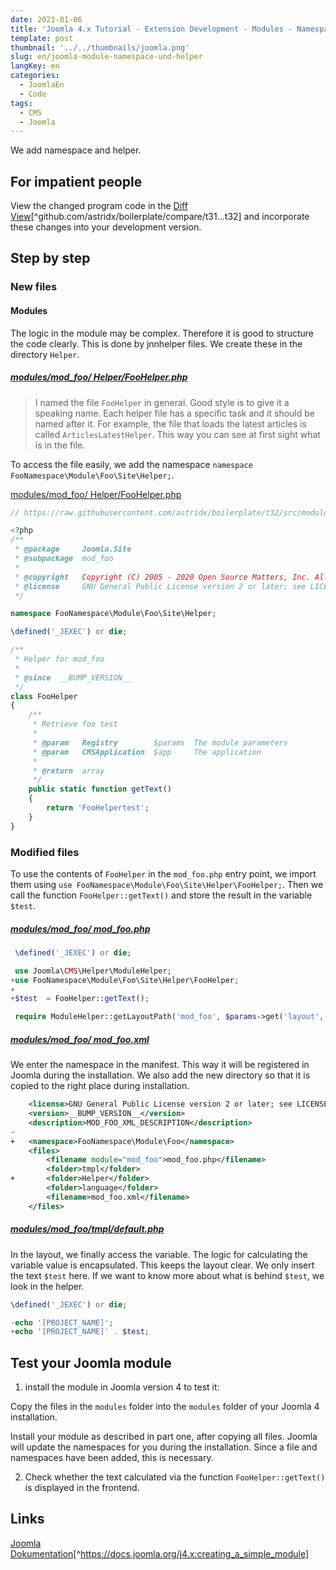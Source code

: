 ```yaml
---
date: 2021-01-06
title: 'Joomla 4.x Tutorial - Extension Development - Modules - Namespace and Helper'
template: post
thumbnail: '../../thumbnails/joomla.png'
slug: en/joomla-module-namespace-und-helper
langKey: en
categories:
  - JoomlaEn
  - Code
tags:
  - CMS
  - Joomla
---
```


We add namespace and helper.<!-- \index{module!helper} --><!-- \index{module!namespace} -->

## For impatient people

View the changed program code in the [Diff View](https://github.com/astridx/boilerplate/compare/t31...t32)[^github.com/astridx/boilerplate/compare/t31...t32] and incorporate these changes into your development version.

## Step by step

### New files

#### Modules

The logic in the module may be complex. Therefore it is good to structure the code clearly. This is done by jnnhelper files. We create these in the directory `Helper`.

<!-- prettier-ignore -->
##### [modules/mod\_foo/ Helper/FooHelper.php](https://github.com/astridx/boilerplate/blob/13117ebddfc12db184cd96f3f4db1c794bfa735b/src/modules/mod_foo/Helper/FooHelper.php)

> I named the file `FooHelper` in general. Good style is to give it a speaking name. Each helper file has a specific task and it should be named after it. For example, the file that loads the latest articles is called `ArticlesLatestHelper`. This way you can see at first sight what is in the file.

To access the file easily, we add the namespace `namespace FooNamespace\Module\Foo\Site\Helper;`.

[modules/mod_foo/ Helper/FooHelper.php](https://raw.githubusercontent.com/astridx/boilerplate/t32/src/modules/mod_foo/src/Helper/FooHelper.php)

```php
// https://raw.githubusercontent.com/astridx/boilerplate/t32/src/modules/mod_foo/src/Helper/FooHelper.php

<?php
/**
 * @package     Joomla.Site
 * @subpackage  mod_foo
 *
 * @copyright   Copyright (C) 2005 - 2020 Open Source Matters, Inc. All rights reserved.
 * @license     GNU General Public License version 2 or later; see LICENSE.txt
 */

namespace FooNamespace\Module\Foo\Site\Helper;

\defined('_JEXEC') or die;

/**
 * Helper for mod_foo
 *
 * @since  __BUMP_VERSION__
 */
class FooHelper
{
	/**
	 * Retrieve foo test
	 *
	 * @param   Registry        $params  The module parameters
	 * @param   CMSApplication  $app     The application
	 *
	 * @return  array
	 */
	public static function getText()
	{
		return 'FooHelpertest';
	}
}

```

### Modified files

To use the contents of `FooHelper` in the `mod_foo.php` entry point, we import them using `use FooNamespace\Module\Foo\Site\Helper\FooHelper;`. Then we call the function `FooHelper::getText()` and store the result in the variable `$test`.

<!-- prettier-ignore -->
##### [modules/mod\_foo/ mod_foo.php](https://github.com/astridx/boilerplate/blob/13117ebddfc12db184cd96f3f4db1c794bfa735b/src/modules/mod_foo/mod_foo.php)

```php {diff}
 \defined('_JEXEC') or die;

 use Joomla\CMS\Helper\ModuleHelper;
+use FooNamespace\Module\Foo\Site\Helper\FooHelper;
+
+$test  = FooHelper::getText();

 require ModuleHelper::getLayoutPath('mod_foo', $params->get('layout', 'default'));
```

<!-- prettier-ignore -->
##### [modules/mod\_foo/ mod_foo.xml](https://github.com/astridx/boilerplate/blob/13117ebddfc12db184cd96f3f4db1c794bfa735b/src/modules/mod_foo/mod_foo.xml)

We enter the namespace in the manifest. This way it will be registered in Joomla during the installation. We also add the new directory so that it is copied to the right place during installation.

```xml {diff}
 	<license>GNU General Public License version 2 or later; see LICENSE.txt</license>
 	<version>__BUMP_VERSION__</version>
 	<description>MOD_FOO_XML_DESCRIPTION</description>
-
+	<namespace>FooNamespace\Module\Foo</namespace>
 	<files>
 		<filename module="mod_foo">mod_foo.php</filename>
 		<folder>tmpl</folder>
+		<folder>Helper</folder>
 		<folder>language</folder>
 		<filename>mod_foo.xml</filename>
 	</files>

```

<!-- prettier-ignore -->
##### [modules/mod\_foo/tmpl/default.php](https://github.com/astridx/boilerplate/blob/13117ebddfc12db184cd96f3f4db1c794bfa735b/src/modules/mod_foo/tmpl/default.php)

In the layout, we finally access the variable. The logic for calculating the variable value is encapsulated. This keeps the layout clear. We only insert the text `$test` here. If we want to know more about what is behind `$test`, we look in the helper.

```php {diff}
\defined('_JEXEC') or die;

-echo '[PROJECT_NAME]';
+echo '[PROJECT_NAME]' . $test;
```

## Test your Joomla module

1. install the module in Joomla version 4 to test it:

Copy the files in the `modules` folder into the `modules` folder of your Joomla 4 installation.

Install your module as described in part one, after copying all files. Joomla will update the namespaces for you during the installation. Since a file and namespaces have been added, this is necessary.

2. Check whether the text calculated via the function `FooHelper::getText()` is displayed in the frontend.

## Links

[Joomla Dokumentation](https://docs.joomla.org/J4.x:Creating_a_Simple_Module)[^https://docs.joomla.org/j4.x:creating_a_simple_module]
